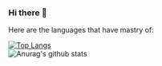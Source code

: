 ### Hi there 👋

<!--
**Talagozis/Talagozis** is a ✨ _special_ ✨ repository because its `README.md` (this file) appears on your GitHub profile.

Here are some ideas to get you started:

- 🔭 I’m currently working on ...
- 🌱 I’m currently learning ...
- 👯 I’m looking to collaborate on ...
- 🤔 I’m looking for help with ...
- 💬 Ask me about ...
- 📫 How to reach me: ...
- 😄 Pronouns: ...
- ⚡ Fun fact: ...
-->

Here are the languages that have mastry of: 

[![Top Langs](https://github-readme-stats.vercel.app/api/top-langs/?username=talagozis&layout=compact&&hide=css,html&langs_count=6)](https://github.com/talagozis)  
![Anurag's github stats](https://github-readme-stats.vercel.app/api?username=talagozis&show_icons=true&theme=algolia&count_private=true)
